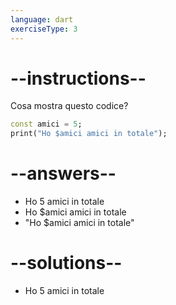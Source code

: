 ```yaml
---
language: dart
exerciseType: 3
---
```


# --instructions--

Cosa mostra questo codice?
```dart
const amici = 5;
print("Ho $amici amici in totale");
```

# --answers--

- Ho 5 amici in totale
- Ho $amici amici in totale
- "Ho $amici amici in totale"

# --solutions--

- Ho 5 amici in totale
